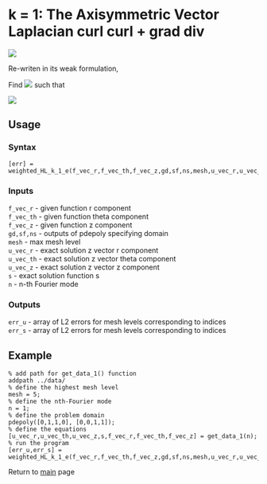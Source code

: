 # k = 1: The Axisymmetric Vector Laplacian curl curl + grad div

<img src="https://render.githubusercontent.com/render/math?math=%5Cbegin%7Baligned%7D%0A%20%20%20%20%20%20%20%20%20%20%20%20%20%20%20%20-%20%5Ctext%7Bgrad%7D%5En_%7Brz%7D%20%5Ctext%7Bdiv%7D%5E%7Bn*%7D_%7Brz%7D%20%2B%20%0A%20%20%20%20%20%20%20%20%20%20%20%20%20%20%20%20%5Ctext%7Bcurl%7D%5E%7Bn*%7D_%7Brz%7D%20%5Ctext%7Bcurl%7D%5En_%7Brz%7D%20u%20%26%3D%20f%2C%5C%5C%0A%20%20%20%20%20%20%20%20%20%20%20%20%20%20%20%20(%5Ctext%7Bcurl%7D%5En_%7Brz%7D%20u)_%7Brz%7D%20%5Ccdot%20t%20%26%3D%200%2C%5C%5C%0A%20%20%20%20%20%20%20%20%20%20%20%20%20%20%20%20(%5Ctext%7Bcurl%7D%5En_%7Brz%7D%20u)_%7B%5Ctheta%7D%20%26%3D%200%20%26%26%5Ctext%7B%20on%20%7D%20%5CGamma_1%2C%5C%5C%0A%20%20%20%20%20%20%20%20%20%20%20%20%20%20%20%20u_%7Brz%7D%20%5Ccdot%20n%20%26%3D%200%20%26%26%5Ctext%7B%20on%20%7D%20%5CGamma_1.%0A%20%20%20%20%20%20%20%20%20%20%20%20%5Cend%7Baligned%7D">

Re-writen in its weak formulation, 

Find <img src="https://render.githubusercontent.com/render/math?math=%24(%5Csigma_h%2C%20u_h)%20%5Cin%20A_h%20%5Ctext%7Bx%7D%20B_h%24"> such that

<img src="https://render.githubusercontent.com/render/math?math=%5Cbegin%7Baligned%7D%0A%20%20%20%20%20%20%20(%5Csigma_h%2C%20%5Ctau_h)_r%20-%20(%5Ctext%7Bgrad%7D_%7Brz%7D%5En%20%5Ctau_h%2C%20u_h)_r%20%26%3D%200%20%5C%5C%0A%20%20%20%20%20%20%20%20(%5Ctext%7Bgrad%7D%5En_%7Brz%7D%20%5Csigma_h%2C%20v_h)_r%20%2B%20(%5Ctext%7Bcurl%7D%5En_%7Brz%7D%20u_h%2C%5Ctext%7Bcurl%7D%5En_%7Brz%7D%20v_h)_r%20%26%3D%20(F%2C%20v_h)_r%20%5C%5C%0A%20%20%20%20%20%20%20%20%26%20%5Cforall%20%5Ctau_h%20%5Cin%20A_h%2C%20%5Cforall%20v_h%20%5Cin%20B_h%0A%5Cend%7Baligned%7D">

## Usage

### Syntax
```
[err] = weighted_HL_k_1_e(f_vec_r,f_vec_th,f_vec_z,gd,sf,ns,mesh,u_vec_r,u_vec_th,u_vec_z,s,n)
```

### Inputs
`f_vec_r` - given function r component  
`f_vec_th` - given function theta component  
`f_vec_z` - given function z component  
`gd,sf,ns` - outputs of pdepoly specifying domain  
`mesh` - max mesh level  
`u_vec_r` - exact solution z vector r component  
`u_vec_th` - exact solution z vector theta component  
`u_vec_z` - exact solution z vector z component  
`s` - exact solution function s  
`n` - n-th Fourier mode  

### Outputs
`err_u` - array of L2 errors for mesh levels corresponding to indices  
`err_s` - array of L2 errors for mesh levels corresponding to indices  


## Example
```
% add path for get_data_1() function
addpath ../data/
% define the highest mesh level
mesh = 5;
% define the nth-Fourier mode
n = 1;
% define the problem domain
pdepoly([0,1,1,0], [0,0,1,1]);
% define the equations
[u_vec_r,u_vec_th,u_vec_z,s,f_vec_r,f_vec_th,f_vec_z] = get_data_1(n);
% run the program
[err_u,err_s] = weighted_HL_k_1_e(f_vec_r,f_vec_th,f_vec_z,gd,sf,ns,mesh,u_vec_r,u_vec_th,u_vec_z,s,n);
```

Return to [main](../README.md) page
